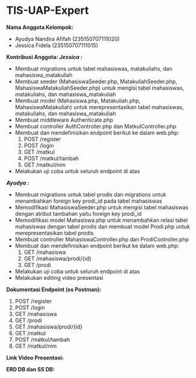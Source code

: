 # **TIS-UAP-Expert**

**Nama Anggota Kelompok:**
- Ayudya Nandira Afifah (235150707111020)
- Jessica Fidela (235150707111015)

**Kontribusi Anggota:**
_**Jessica :**_
- Membuat migrations untuk tabel mahasiswas, matakuliahs, dan mahasiswa_matakuliah
- Membuat seeder (MahasiswaSeeder.php, MatakuliahSeeder.php, MahasiswaMatakuliahSeeder.php) untuk mengisi tabel mahasiswas, matakuliahs, dan mahasiswa_matakuliah
- Membuat model (Mahasiswa.php, Matakuliah.php, MahasiswaMatakuliah) untuk merepresentasikan tabel mahasiswas, matakuliahs, dan mahasiswa_matakuliah
- Membuat middleware Authenticate.php
- Membuat controller AuthController.php dan MatkulController.php
- Membuat dan mendefinisikan endpoint berikut ke dalam web.php:
  1) POST /register
  2) POST /login
  3) GET /matkul
  4) POST /matkul/tambah
  5) GET /matkul/nim
- Melakukan uji coba untuk seluruh endpoint di atas

_**Ayudya :**_
- Membuat migrations untuk tabel prodis dan migrations untuk menambahkan foreign key prodi_id pada tabel mahasiswas
- Memodifikasi MahasiswaSeeder.php untuk mengisi tabel mahasiswas dengan atribut tambahan yaitu foreign key prodi_id
- Memodifikasi model Mahasiswa.php untuk menambahkan relasi tabel mahasiswas dengan tabel prodis dan membuat model Prodi.php untuk merepresentasikan tabel prodis
- Membuat controller MahasiswaController.php dan ProdiController.php
- Membuat dan mendefinisikan endpoint berikut ke dalam web.php:
  1) GET /mahasiswa
  2) GET /mahasiswa/prodi/{id}
  3) GET /prodi
- Melakukan uji coba untuk seluruh endpoint di atas
- Melakukan editing video presentasi

**Dokumentasi Endpoint (ss Postman):**
1) POST /register
2) POST /login
3) GET /mahasiswa
4) GET /prodi
5) GET /mahasiswa/prodi/{id}
6) GET /matkul
7) POST /matkul/tambah
8) GET /matkul/nim

**Link Video Presentasi:**

**ERD DB dan SS DB:**
